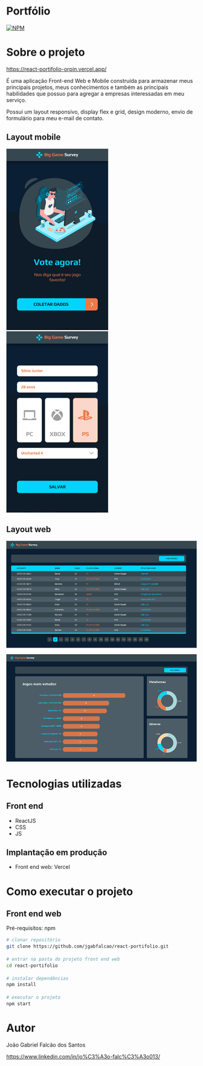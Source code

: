 # Portfólio
[![NPM](https://img.shields.io/npm/l/react)](https://github.com/jgabfalcao/react-portifolio/blob/main/LICENSE) 

# Sobre o projeto

https://react-portifolio-orpin.vercel.app/

É uma aplicação Front-end Web e Mobile construída para armazenar meus principais projetos, meus conhecimentos e também as principais habilidades que possuo para agregar a empresas interessadas em meu serviço.

Possui um layout responsivo, display flex e grid, design moderno, envio de formulário para meu e-mail de contato.

## Layout mobile
![Mobile 1](https://github.com/acenelio/assets/raw/main/sds1/mobile1.png) ![Mobile 2](https://github.com/acenelio/assets/raw/main/sds1/mobile2.png)

## Layout web
![Web 1](https://github.com/acenelio/assets/raw/main/sds1/web1.png)

![Web 2](https://github.com/acenelio/assets/raw/main/sds1/web2.png)

# Tecnologias utilizadas
## Front end
- ReactJS
- CSS
- JS 

## Implantação em produção
- Front end web: Vercel

# Como executar o projeto

## Front end web
Pré-requisitos: npm

```bash
# clonar repositório
git clone https://github.com/jgabfalcao/react-portifolio.git

# entrar na pasta do projeto front end web
cd react-portifolio

# instalar dependências
npm install

# executar o projeto
npm start
```

# Autor

João Gabriel Falcão dos Santos

https://www.linkedin.com/in/jo%C3%A3o-falc%C3%A3o013/

